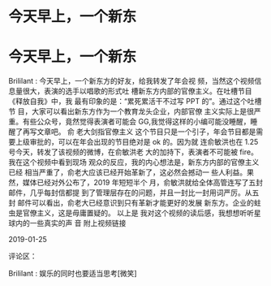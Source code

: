 # 今天早上，一个新东

# 今天早上，一个新东

Brililant : 今天早上，一个新东方的好友，给我转发了年会视 频，当然这个视频信息量很大，表演的选手以唱歌的形式吐 槽新东方内部的官僚主义。在吐槽节目《释放自我》中，我 最有印象的是：“累死累活干不过写 PPT 的”。通过这个吐槽节 目，大家可以看出新东方作为一个教育龙头企业，内部官僚 主义实际上是很严重。有些公众号，竟然觉得表演者可能会 GG,我觉得这样的小编可能没睡醒，睡醒了再写文章吧。 俞 老大剑指官僚主义 这个节目只是一个引子，年会节目都是需 要上级审批的，可以在年会出现的节目绝对是 ok 的。因为就 连俞敏洪也在 1.25 号今天，转发了该视频的微博，在俞敏洪老 大的加持下，表演者不可能被 fire。 我在这个视频中看到现场 观众的反应，我的内心想法是，新东方内部的官僚主义已经 相当严重了，俞老大应该已经开始革新了，这必然会撼动一 些人利益。果然，媒体已经对外公布了，2019 年短短半个 月，俞敏洪就给全体高管连写了五封邮件，几乎每封信都提 到了管理层存在的问题，并且一封比一封用词严厉。从五封 邮件可以看出，俞老大已经意识到只有革新才能更好的发展 新东方。企业的蛀虫是官僚主义，这是毋庸置疑的。 以上是 我对这个视频的读后感，我想想听听星球内的一些真实的声 音 附上视频链接

2019-01-25

评论区：

Brililant : 娱乐的同时也要适当思考[微笑]